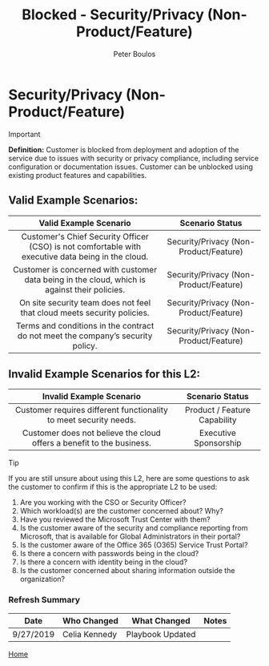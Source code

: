 ﻿---
# required metadata
title: Blocked - Security/Privacy (Non-Product/Feature)
description: Blocked - Security/Privacy (Non-Product/Feature)
author: Peter Boulos
ms.author: pboulos
manager: pagrim
ms.date: 9/27/2019
ms.topic: partner-playbook 
ms.prod: non-product-specific 
ms.custom: partner-playbook 
ft.audience: partner
ft.owner: pagrim
---

# Security/Privacy (Non-Product/Feature)

> [!IMPORTANT]
> **Definition:** Customer is blocked from deployment and adoption of the service due to issues with security or privacy compliance, including service configuration or documentation issues. Customer can be unblocked using existing product features and capabilities.

## Valid Example Scenarios:
| Valid Example Scenario | Scenario Status |
| :--: | :--: |
| Customer's Chief Security Officer (CSO) is not comfortable with executive data being in the cloud. | Security/Privacy (Non-Product/Feature) |
| Customer is concerned with customer data being in the cloud, which is against their policies. | Security/Privacy (Non-Product/Feature) |
| On site security team does not feel that cloud meets security policies. | Security/Privacy (Non-Product/Feature) |
| Terms and conditions in the contract do not meet the company’s security policy. | Security/Privacy (Non-Product/Feature) |


## Invalid Example Scenarios for this L2:
| Invalid Example Scenario | Scenario Status |
| :--: | :--: |
| Customer requires different functionality to meet security needs. | Product / Feature Capability |
| Customer does not believe the cloud offers a benefit to the business. | Executive Sponsorship |


> [!TIP]
> If you are still unsure about using this L2, here are some questions to ask the customer to confirm if this is the appropriate L2 to be used:
>    1. Are you working with the CSO or Security Officer?
>    2. Which workload(s) are the customer concerned about? Why?
>    3. Have you reviewed the Microsoft Trust Center with them?
>    4. Is the customer aware of the security and compliance reporting from Microsoft, that is available for Global Administrators in their portal?
>    5. Is the customer aware of the Office 365 (O365) Service Trust Portal?
>    6. Is there a concern with passwords being in the cloud?
>    7. Is there a concern with identity being in the cloud?
>    8. Is the customer concerned about sharing information outside the organization?​
>    
### Refresh Summary

|Date|Who Changed|What Changed|Notes|
|---------|---------------|----------------------------|-------------|
|9/27/2019| Celia Kennedy| Playbook Updated||

[Home](http://partner-docs.microsoft.com)
